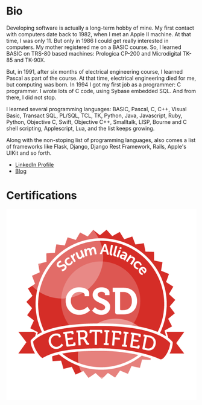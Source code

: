 # Bio

Developing software is actually a long-term hobby of mine. My first contact with
computers date back to 1982, when I met an Apple II machine. At that time, I was
only 11. But only in 1986 I could get really interested in computers. My mother
registered me on a BASIC course. So, I learned BASIC on TRS-80 based machines:
Prologica CP-200 and Microdigital TK-85 and TK-90X. 

But, in 1991, after six months of electrical engineering course, I learned
Pascal as part of the course. At that time, electrical engineering died for me,
but computing was born. In 1994 I got my first job as a programmer: C
programmer. I wrote lots of C code, using Sybase embedded SQL. And from there, I
did not stop. 

I learned several programming languages: BASIC, Pascal, C, C++, Visual Basic,
Transact SQL, PL/SQL, TCL, TK, Python, Java, Javascript, Ruby, Python, Objective
C, Swift, Objective C++, Smalltalk, LISP, Bourne and C shell scripting,
Applescript, Lua, and the list keeps growing.

Along with the non-stoping list of programming languages, also comes a list of
frameworks like Flask, Django, Django Rest Framework, Rails, Apple's UIKit and
so forth. 

- [LinkedIn Profile](https://www.linkedin.com/in/ronlima/)
- [Blog](https://brazuca.dev)

# Certifications

![CSD Certification](img/seal-csd.png)
